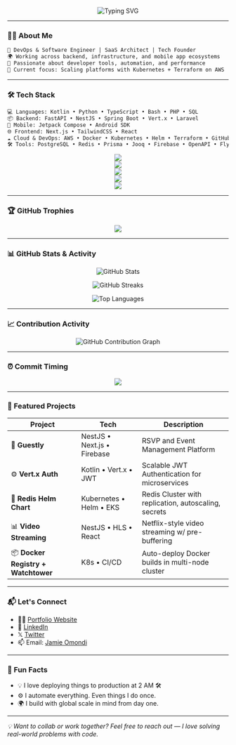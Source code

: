 <!-- TYPING ANIMATION HEADER -->

<p align="center">
  <img src="https://readme-typing-svg.demolab.com?font=Fira+Code&weight=500&size=24&pause=1000&color=F7F7F7&center=true&vCenter=true&width=435&lines=Hi%2C+I'm+Jamie+Omondi!;Backend+%7C+DevOps+%7C+Mobile+Engineer;Kotlin+%7C+FastAPI+%7C+Next.js+%7C+Terraform+%7C+AI/ML;Always+building+things+that+scale+🚀](https://readme-typing-svg.demolab.com/?font=Fira+Code&weight=500&size=20&pause=1000&color=36BCF7FF&center=true&vCenter=true&width=500&lines=Hi%2C+I%27m+Jamie+Omondi!;Backend+%7C+DevOps+%7C+Mobile+Engineer;Kotlin+%7C+FastAPI+%7C+Next.js+%7C+Terraform+%7C+AI/ML;Always+building+things+that+scale+%F0%9F%9A%80" alt="Typing SVG" />
</p>

---

### 👨‍💻 About Me

```txt
💼 DevOps & Software Engineer | SaaS Architect | Tech Founder  
🌍 Working across backend, infrastructure, and mobile app ecosystems  
📌 Passionate about developer tools, automation, and performance  
🚀 Current focus: Scaling platforms with Kubernetes + Terraform on AWS
````

---

### 🛠️ Tech Stack

```txt
💻 Languages: Kotlin • Python • TypeScript • Bash • PHP • SQL  
📦 Backend: FastAPI • NestJS • Spring Boot • Vert.x • Laravel  
📱 Mobile: Jetpack Compose • Android SDK  
🌐 Frontend: Next.js • TailwindCSS • React  
☁️ Cloud & DevOps: AWS • Docker • Kubernetes • Helm • Terraform • GitHub Actions  
🛠 Tools: PostgreSQL • Redis • Prisma • Jooq • Firebase • OpenAPI • Flyway
```
<p align="center"> 
<img src="https://skillicons.dev/icons?i=python,kotlin,ts,js,php,java,html,css,tailwind,bash,git,cpp,c,go" /> <br/> 
<img src="https://skillicons.dev/icons?i=nextjs,vite,react,nestjs,fastapi,flask,spring,laravel,express,bun" /> <br/>
<img src="https://skillicons.dev/icons?i=postgres,mysql,redis,firebase,mongodb,prisma" /> <br/>
<img src="https://skillicons.dev/icons?i=docker,kubernetes,terraform,linux,githubactions,jenkins,nginx,maven,gradle,androidstudio" /> <br/>
<img src="https://skillicons.dev/icons?i=kafka,arduino,rabbitmq" /> <br />
</p>

---

### 🏆 GitHub Trophies
<p align="center"> <img src="https://github-profile-trophy.vercel.app/?username=jamie-codez&theme=darkhub&row=1&column=9" /> </p>

---

### 📊 GitHub Stats & Activity

<p align="center">
  <img src="https://github-readme-stats.vercel.app/api?username=jamie-codez&show_icons=true&theme=radical&include_all_commits=true" alt="GitHub Stats" />
</p>

<p align="center">
  <img src="https://github-readme-streak-stats.herokuapp.com/?user=jamie-codez&theme=radical" alt="GitHub Streaks" />
</p>

<p align="center">
  <img src="https://github-readme-stats.vercel.app/api/top-langs/?username=jamie-codez&layout=compact&theme=radical" alt="Top Languages" />
</p>

---

### 📈 Contribution Activity

<p align="center">
  <img src="https://github-readme-activity-graph.vercel.app/graph?username=jamie-codez&theme=react-dark&custom_title=GitHub+Commit+Activity" alt="GitHub Contribution Graph" />
</p>

---

### ⏰ Commit Timing

<p align="center">
  <img src="https://ssr-contributions-svg.vercel.app/_/jamie-codez?chart=3dbar&format=svg">
</p>


---

### 🚀 Featured Projects

| Project                             | Tech                        | Description                                          |
| ----------------------------------- | --------------------------- | ---------------------------------------------------- |
| 🎉 **Guestly**                      | NestJS • Next.js • Firebase | RSVP and Event Management Platform                   |
| ⚙️ **Vert.x Auth**                  | Kotlin • Vert.x • JWT       | Scalable JWT Authentication for microservices        |
| 🧩 **Redis Helm Chart**             | Kubernetes • Helm • EKS     | Redis Cluster with replication, autoscaling, secrets |
| 📊 **Video Streaming**              | NestJS • HLS • React        | Netflix-style video streaming w/ pre-buffering       |
| 📦 **Docker Registry + Watchtower** | K8s • CI/CD                 | Auto-deploy Docker builds in multi-node cluster      |

---

### 📬 Let's Connect

* 🧑‍💻 [Portfolio Website](#)
* 💼 [LinkedIn](https://linkedin.com/in/james-omondi)
* 𝕏 [Twitter](https://x.com/JamieCodez)
* 📫 Email: [Jamie Omondi](mailto:cruiseomondi90@gmail.com)

---

### 🧠 Fun Facts

* 💡 I love deploying things to production at 2 AM 🛠️
* ⚙️ I automate everything. Even things I do once.
* 🌍 I build with global scale in mind from day one.

---

<i>💡 Want to collab or work together? Feel free to reach out — I love solving real-world problems with code.</i>
